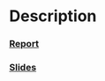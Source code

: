 # Description

### [Report](https://bnaila.github.io/portfolio/Case%20study%20:%20Data%20Analysis/Questionnary_MS_Data_Processing_NB.html)
### [Slides](https://bnaila.github.io/portfolio/Case%20study%20:%20Data%20Analysis/SEPCARE%20COMPANY%20PROJECT%20-%20Naila%20Bouterfa.pdf)
